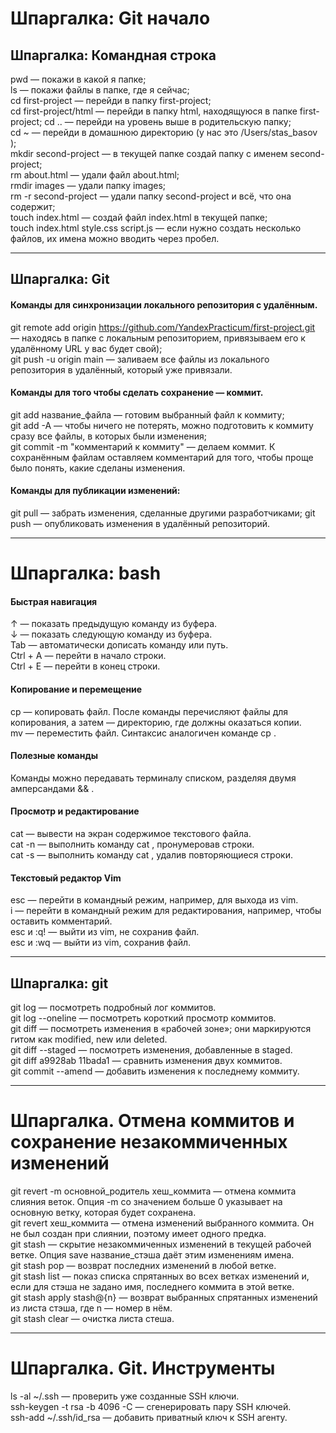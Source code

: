 # Шпаргалка: Git начало<br>
## Шпаргалка: Командная строка<br>
pwd — покажи в какой я папке;<br>
ls — покажи файлы в папке, где я сейчас;<br>
cd first-project — перейди в папку first-project;<br>
cd first-project/html — перейди в папку html, находящуюся в папке first-project;
cd .. — перейди на уровень выше в родительскую папку;<br>
cd ~ — перейди в домашнюю директорию (у нас это /Users/stas_basov );<br>
mkdir second-project — в текущей папке создай папку с именем second-project;<br>
rm about.html — удали файл about.html;<br>
rmdir images — удали папку images;<br>
rm -r second-project — удали папку second-project и всё, что она содержит;<br>
touch index.html — создай файл index.html в текущей папке;<br>
touch index.html style.css script.js — если нужно создать несколько файлов, их имена можно вводить через пробел.<br>

---

## Шпаргалка: Git<br>
#### Команды для синхронизации локального репозитория с удалённым.<br>
git remote add origin https://github.com/YandexPracticum/first-project.git — находясь в папке с локальным репозиторием, привязываем его к удалённому URL у вас будет свой);<br>
git push -u origin main — заливаем все файлы из локального репозитория в удалённый, который уже привязали.<br>
#### Команды для того чтобы сделать сохранение — коммит.<br>
git add название_файла — готовим выбранный файл к коммиту;<br>
git add -A — чтобы ничего не потерять, можно подготовить к коммиту сразу все файлы, в которых были изменения;<br>
git commit -m "комментарий к коммиту" — делаем коммит. К сохранённым файлам оставляем комментарий для того, чтобы проще было понять, какие сделаны изменения.<br>
#### Команды для публикации изменений:<br>
git pull — забрать изменения, сделанные другими разработчиками; git push — опубликовать изменения в удалённый репозиторий.<br>

---

# Шпаргалка: bash<br>
#### Быстрая навигация<br>
↑ — показать предыдущую команду из буфера.<br>
↓ — показать следующую команду из буфера.<br>
Tab — автоматически дописать команду или путь.<br>
Ctrl + A — перейти в начало строки.<br>
Ctrl + E — перейти в конец строки.<br>
#### Копирование и перемещение<br>
cp — копировать файл. После команды перечисляют файлы для копирования, а затем — директорию, где должны оказаться копии.<br>
mv — переместить файл. Синтаксис аналогичен команде cp .
#### Полезные команды<br>
Команды можно передавать терминалу списком, разделяя двумя амперсандами && .<br>
#### Просмотр и редактирование<br>
cat — вывести на экран содержимое текстового файла.<br>
cat -n — выполнить команду cat , пронумеровав строки.<br>
cat -s — выполнить команду cat , удалив повторяющиеся строки.<br>
#### Текстовый редактор Vim<br>
esc — перейти в командный режим, например, для выхода из vim.<br>
i — перейти в командный режим для редактирования, например, чтобы оставить комментарий.<br>
esc и :q! — выйти из vim, не сохранив файл.<br>
esc и :wq — выйти из vim, сохранив файл.<br>

---

## Шпаргалка: git<br>
git log — посмотреть подробный лог коммитов.<br>
git log --oneline — посмотреть короткий просмотр коммитов.<br>
git diff — посмотреть изменения в «рабочей зоне»; они маркируются гитом как modified, new или deleted.<br>
git diff --staged — посмотреть изменения, добавленные в staged.<br>
git diff a9928ab 11bada1 — сравнить изменения двух коммитов.<br>
git commit --amend — добавить изменения к последнему коммиту.<br>

---

# Шпаргалка. Отмена коммитов и сохранение незакоммиченных изменений<br>
git revert -m основной_родитель хеш_коммита — отмена коммита слияния веток. Опция -m со значением больше 0 указывает на основную ветку, которая будет сохранена.<br>
git revert хеш_коммита — отмена изменений выбранного коммита. Он не был
создан при слиянии, поэтому имеет одного предка.<br>
git stash — скрытие незакоммиченных изменений в текущей рабочей ветке. Опция save название_стэша даёт этим изменениям имена.<br>
git stash pop — возврат последних изменений в любой ветке.<br>
git stash list — показ списка спрятанных во всех ветках изменений и, если для стэша не задано имя, последнего коммита в этой ветке.<br>
git stash apply stash@{n} — возврат выбранных спрятанных изменений из листа стэша, где n — номер в нём.<br>
git stash clear — очистка листа стеша.<br>

---

# Шпаргалка. Git. Инструменты<br>
ls -al ~/.ssh — проверить уже созданные SSH ключи.<br>
ssh-keygen -t rsa -b 4096 -C — сгенерировать пару SSH ключей.<br>
ssh-add ~/.ssh/id_rsa — добавить приватный ключ к SSH агенту.<br>
